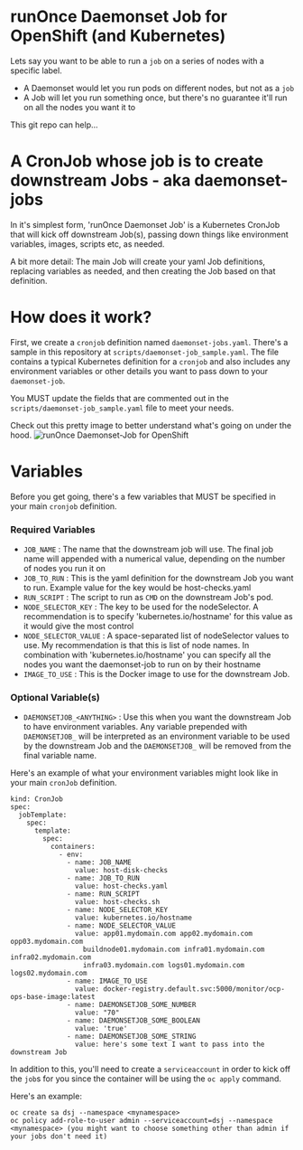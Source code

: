 # runOnce Daemonset Job for OpenShift (and Kubernetes)
Lets say you want to be able to run a `job` on a series of nodes with a specific label.
- A Daemonset would let you run pods on different nodes, but not as a `job`
- A Job will let you run something once, but there's no guarantee it'll run on all the nodes you want it to

This git repo can help...

# A CronJob whose job is to create downstream Jobs - aka daemonset-jobs
In it's simplest form, 'runOnce Daemonset Job' is a Kubernetes CronJob that will kick off downstream Job(s), passing down things like environment variables, images, scripts etc, as needed.

A bit more detail: The main Job will create your yaml Job definitions, replacing variables as needed, and then creating the Job based on that definition.

# How does it work?
First, we create a `cronjob` definition named `daemonset-jobs.yaml`. There's a sample in this repository at `scripts/daemonset-job_sample.yaml`.  The file contains a typical Kubernetes definition for a `cronjob` and also includes any environment variables or other details you want to pass down to your `daemonset-job`.

You MUST update the fields that are commented out in the `scripts/daemonset-job_sample.yaml` file to meet your needs.

Check out this pretty image to better understand what's going on under the hood.
![runOnce Daemonset-Job for OpenShift](daemonset-job.png)


# Variables
Before you get going, there's a few variables that MUST be specified in your main `cronjob` definition.
### Required Variables
- `JOB_NAME` : The name that the downstream job will use.  The final job name will appended with a numerical value, depending on the number of nodes you run it on
- `JOB_TO_RUN` : This is the yaml definition for the downstream Job you want to run.  Example value for the key would be host-checks.yaml
- `RUN_SCRIPT` : The script to run as `CMD` on the downstream Job's pod.
- `NODE_SELECTOR_KEY` : The key to be used for the nodeSelector.  A recommendation is to specify 'kubernetes.io/hostname' for this value as it would give the most control
- `NODE_SELECTOR_VALUE` : A space-separated list of nodeSelector values to use.  My recommendation is that this is list of node names.  In combination with 'kubernetes.io/hostname' you can specify all the nodes you want the daemonset-job to run on by their hostname
- `IMAGE_TO_USE` : This is the Docker image to use for the downstream Job.
### Optional Variable(s)
- `DAEMONSETJOB_<ANYTHING>` :  Use this when you want the downstream Job to have environment variables.  Any variable prepended with `DAEMONSETJOB_` will be interpreted as an environment variable to be used by the downstream Job and the `DAEMONSETJOB_` will be removed from the final variable name.

Here's an example of what your environment variables might look like in your main `cronJob` definition.
```
kind: CronJob
spec:
  jobTemplate:
    spec:
      template:
        spec:
          containers:
            - env:
              - name: JOB_NAME
                value: host-disk-checks
              - name: JOB_TO_RUN
                value: host-checks.yaml
              - name: RUN_SCRIPT
                value: host-checks.sh
              - name: NODE_SELECTOR_KEY
                value: kubernetes.io/hostname
              - name: NODE_SELECTOR_VALUE
                value: app01.mydomain.com app02.mydomain.com opp03.mydomain.com
                  buildnode01.mydomain.com infra01.mydomain.com infra02.mydomain.com
                  infra03.mydomain.com logs01.mydomain.com logs02.mydomain.com
              - name: IMAGE_TO_USE
                value: docker-registry.default.svc:5000/monitor/ocp-ops-base-image:latest
              - name: DAEMONSETJOB_SOME_NUMBER
                value: "70"
              - name: DAEMONSETJOB_SOME_BOOLEAN
                value: 'true'
              - name: DAEMONSETJOB_SOME_STRING
                value: here's some text I want to pass into the downstream Job
```

In addition to this, you'll need to create a `serviceaccount` in order to kick off the `job`s for you since the container will be using the `oc apply` command.

Here's an example:
```
oc create sa dsj --namespace <mynamespace>
oc policy add-role-to-user admin --serviceaccount=dsj --namespace <mynamespace> (you might want to choose something other than admin if your jobs don't need it)
```
